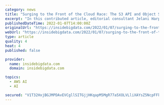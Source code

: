 ```yaml
---
category: news
title: "Surging to the Front of the Cloud Race: The S3 API and Object Storage"
excerpt: "In this contributed article, editorial consultant Jelani Harper discusses object storage, the S3 protocol, and contemporary cloud developments. The competition for supremacy in the public cloud computing marketplace is one of the most eagerly watched contests throughout the data landscape."
publishedDateTime: 2022-01-07T14:00:00Z
originalUrl: "https://insidebigdata.com/2022/01/07/surging-to-the-front-of-the-cloud-race-the-s3-api-and-object-storage/"
webUrl: "https://insidebigdata.com/2022/01/07/surging-to-the-front-of-the-cloud-race-the-s3-api-and-object-storage/"
type: article
quality: 4
heat: 4
published: false

provider:
  name: insidebigdata.com
  domain: insidebigdata.com

topics:
  - AWS AI
  - AI

secured: "V1T32HxjBGJMPDAvEVCgllSITGjjHKqapM5MgR77a5XOLVLliXAYsZ5NcpFFkMNendH1ZObbUtP+m7Z6PNueFF2jKxiyKSKcBOSNLsfiXC5iotEsB9OrkHNwMYlJU9t8Mu9j2GE0anwxnw4T2H7LouKIc3b1WBkZ7/n+sSNp2gBTLsm1CakIM9ornUeX4Y7h4JH9oNon2/yUH2iDrhxy7VL5y8eI2ggQSUSgRjnscrp+PcvWl7bePdfBCxQrfqmAgILXgADLYVmONaK4GlVG/BzxdMINJP+Z4z0bTHcFjjLvWvwpsMXR54iY7u9DqsIWHE42taDyPZQB/jBwlWjIKIWMP4Tvod7HUm0eXDterOI=;JZHrgE5hIGv0ED9oAUi+Hg=="
---
```


